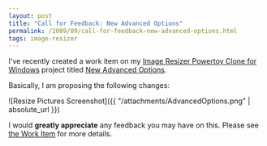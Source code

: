 ```yaml
---
layout: post
title: "Call for Feedback: New Advanced Options"
permalink: /2009/09/call-for-feedback-new-advanced-options.html
tags: image-resizer
---
```


I've recently created a work item on my [Image Resizer Powertoy Clone for Windows][1] project titled [New Advanced
Options][2].

Basically, I am proposing the following changes:

![Resize Pictures Screenshot]({{ "/attachments/AdvancedOptions.png" | absolute_url }})

I would **greatly appreciate** any feedback you may have on this. Please see [the Work Item][2] for more details.


  [1]: http://phototoysclone.codeplex.com
  [2]: http://phototoysclone.codeplex.com/WorkItem/View.aspx?WorkItemId=2552

